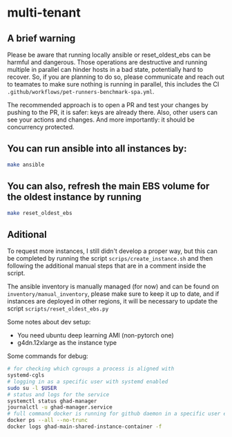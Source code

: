 # multi-tenant

## A brief warning
Please be aware that running locally ansible or reset_oldest_ebs can be harmful and dangerous. Those operations are destructive and running multiple in parallel can hinder hosts in a bad state, potentially hard to recover. So, if you are planning to do so, please communicate and reach out to teamates to make sure nothing is running in parallel, this includes the CI `.github/workflows/pet-runners-benchmark-spa.yml`.

The recommended approach is to open a PR and test your changes by pushing to the PR, it is safer: keys are already there. Also, other users can see your actions and changes. And more importantly: it should be concurrency protected.

## You can run ansible into all instances by:
```bash
make ansible
```

## You can also, refresh the main EBS volume for the oldest instance by running
```bash
make reset_oldest_ebs
```

## Aditional
To request more instances, I still didn't develop a proper way, but this can be completed by running the script `scrips/create_instance.sh` and then following the additional manual steps that are in a comment inside the script.

The ansible inventory is manually managed (for now) and can be found on `inventory/manual_inventory`, please make sure to keep it up to date, and if instances are deployed in other regions, it will be necessary to update the script `scripts/reset_oldest_ebs.py`

Some notes about dev setup:
* You need ubuntu deep learning AMI (non-pytorch one)
* g4dn.12xlarge as the instance type

Some commands for debug:

```bash
# for checking which cgroups a process is aligned with
systemd-cgls
# logging in as a specific user with systemd enabled
sudo su -l $USER
# status and logs for the service
systemctl status ghad-manager
journalctl -u ghad-manager.service
# full command docker is running for github daemon in a specific user environment (after logging in as that user)
docker ps --all --no-trunc
docker logs ghad-main-shared-instance-container -f
```
